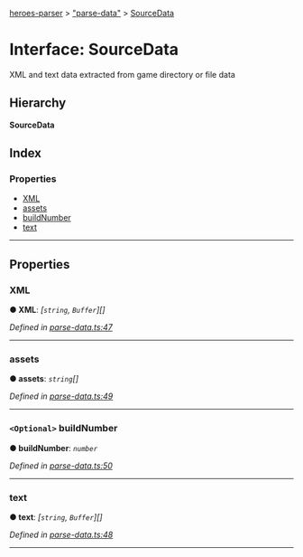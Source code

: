 [heroes-parser](../README.md) > ["parse-data"](../modules/_parse_data_.md) > [SourceData](../interfaces/_parse_data_.sourcedata.md)

# Interface: SourceData

XML and text data extracted from game directory or file data

## Hierarchy

**SourceData**

## Index

### Properties

* [XML](_parse_data_.sourcedata.md#xml)
* [assets](_parse_data_.sourcedata.md#assets)
* [buildNumber](_parse_data_.sourcedata.md#buildnumber)
* [text](_parse_data_.sourcedata.md#text)

---

## Properties

<a id="xml"></a>

###  XML

**● XML**: *[`string`, `Buffer`][]*

*Defined in [parse-data.ts:47](https://github.com/joeistas/heroes-parser/blob/3b278f6/src/parse-data.ts#L47)*

___
<a id="assets"></a>

###  assets

**● assets**: *`string`[]*

*Defined in [parse-data.ts:49](https://github.com/joeistas/heroes-parser/blob/3b278f6/src/parse-data.ts#L49)*

___
<a id="buildnumber"></a>

### `<Optional>` buildNumber

**● buildNumber**: *`number`*

*Defined in [parse-data.ts:50](https://github.com/joeistas/heroes-parser/blob/3b278f6/src/parse-data.ts#L50)*

___
<a id="text"></a>

###  text

**● text**: *[`string`, `Buffer`][]*

*Defined in [parse-data.ts:48](https://github.com/joeistas/heroes-parser/blob/3b278f6/src/parse-data.ts#L48)*

___

